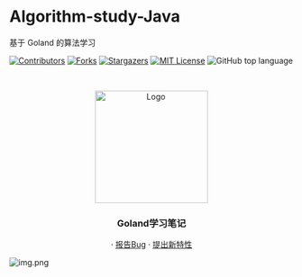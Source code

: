 # Algorithm-study-Java

基于 Goland 的算法学习
<!-- PROJECT SHIELDS -->

[![Contributors][contributors-shield]][contributors-url]
[![Forks][forks-shield]][forks-url]
[![Stargazers][stars-shield]][stars-url]
[![MIT License][license-shield]][license-url]
![GitHub top language](https://img.shields.io/github/languages/top/Algorithm-study-Goland/douyin?style=for-the-badge)

<!-- PROJECT LOGO -->
<br />



<p align="center">
    <a href="https://github.com/hakusai22/Algorithm-study-Goland/">
    <img src="https://fastly.jsdelivr.net/gh/hakusai22/image/qq.jpg" alt="Logo" width="200" height="200">
    </a>
    <h3 align="center">Goland学习笔记</h3>
  <p align="center">
    ·
    <a href="https://github.com/hakusai22/Algorithm-study-Goland/issues">报告Bug</a>
    ·
    <a href="https://github.com/hakusai22/Algorithm-study-Goland/issues">提出新特性</a>
  </p>

<!-- links -->
[your-project-path]:hakusai22/douyin
[contributors-shield]: https://img.shields.io/github/contributors/hakusai22/Algorithm-study-Goland.svg?style=for-the-badge
[contributors-url]: https://github.com/hakusai22/Algorithm-study-Goland/graphs/contributors
[forks-shield]: https://img.shields.io/github/forks/hakusai22/Algorithm-study-Goland.svg?style=for-the-badge
[forks-url]: https://github.com/hakusai22/Algorithm-study-Goland/network/members
[stars-shield]: https://img.shields.io/github/stars/hakusai22/Algorithm-study-Goland.svg?style=for-the-badge
[stars-url]: https://github.com/hakusai22/Algorithm-study-Goland/stargazers
[issues-shield]: https://img.shields.io/github/issues/hakusai22/Algorithm-study-Goland.svg?style=for-the-badge
[issues-url]: https://img.shields.io/github/issues/hakusai22/Algorithm-study-Goland.svg
[license-shield]: https://img.shields.io/github/license/hakusai22/Algorithm-study-Goland.svg?style=for-the-badge
[license-url]: https://github.com/hakusai22/douyin/blob/master/LICENSE
[linkedin-shield]: https://img.shields.io/badge/-LinkedIn-black.svg?style=for-the-badge&logo=linkedin&colorB=555
[linkedin-url]: https://linkedin.com/in/xxxx

![img.png](https://fastly.jsdelivr.net/gh/hakusai22/Algorithm-study-Goland/image/img3.png)
